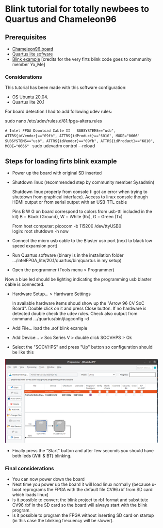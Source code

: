 # Blink tutorial for totally newbees to Quartus and Chameleon96
## Prerequisites
* [Chameleon96 board](https://www.96boards.org/product/chameleon96/)
* [Quartus lite sofware](https://fpgasoftware.intel.com/?edition=lite)
* [Blink example](./CV_96_blink_Yo_Me.sof) [credits for the very firts blink code goes to community member Yo_Me]

### Considerations
This tutorial has been made with this software configuration: 
  - OS Ubuntu 20.04. 
  - Quartus lite 20.1
 
For board detection I had to add following udev rules:

sudo nano /etc/udev/rules.d/81.fpga-altera.rules
  
 `# Intel FPGA Download Cable II  
  SUBSYSTEMS=="usb", ATTRS{idVendor}=="09fb", ATTRS{idProduct}=="6010", MODE="0666"  
  SUBSYSTEMS=="usb", ATTRS{idVendor}=="09fb", ATTRS{idProduct}=="6810", MODE="0666"
  `
sudo udevadm control --reload

## Steps for loading firts blink example

* Power up the board with original SD inserted

* Shutdown linux (recommended step by community member Sysadmin)

  Shutdown linux properly from console (I got an error when trying to shutdown from graphical interface). 
  Access to linux console though HDMI output or from serial output with an USB-TTL cable 
  
    Pins B W G on board correspond to colors from usb-ttl included in the kit)
	  B = Black (Ground), 	W = White (Rx), 	G = Green (Tx)
	  
    From host computer:
    picocom -b 115200 /dev/ttyUSB0   
      login: root
      shutdown -h now

* Connect the micro usb cable to the Blaster usb port (next to black low speed expansion port)

* Run Quartus software  (binary is in the installation folder .../intelFPGA_lite/20.1/quartus/bin/quartus   in my setup)

* Open the programmer (Tools menu > Programmer)

Now a blue led should be lighting indicating the programming usb blaster cable is connected.

* Hardware Setup... > Hardware Settings

  In available hardware items shoud show up the "Arrow 96 CV SoC Board". Double click on it and press Close button.
  If no hardware is detected double check the udev rules.
  Check also output from command .../quartus/bin/jtagconfig -d

* Add File...   load the .sof blink example

* Add Device... > Soc Series V > double click SOCVHPS > Ok

* Select the "SOCVHPS" and press "Up" button so configuration should be like this

![Programmer configuration](./programmer-config.png)

* Finally press the "Start" button and after few seconds you should have both leds (Wifi & BT) blinking.

### Final considerations

* You can now power down the board
* Next time you power up the board it will load linux normally (because u-boot reprograms the FPGA with the default file CV96.rbf from SD card which loads linux)
* Is it possible to convert the blink project to rbf format and substitute CV96.rbf in the SD card so the board will always start with the blink program.
* Is it possible to program the FPGA without inserting SD card on startup (in this case the blinking frecuency will be slower).
